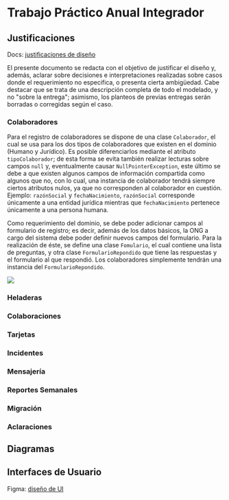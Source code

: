 # Trabajo Práctico Anual Integrador

## Justificaciones

Docs: [justificaciones de diseño](https://docs.google.com/document/d/1sZnbGAiAdFFzCzarOC5EWZcYKkOKYYnlncrYzPZRU_g/edit#heading=h.s88isqhub9g8)

El presente documento se redacta con el objetivo de justificar el diseño y, además, aclarar sobre
decisiones e interpretaciones realizadas sobre casos donde el requerimiento no especifica, o
presenta cierta ambigüedad. Cabe destacar que se trata de una descripción completa de todo el
modelado, y no "sobre la entrega"; asimismo, los planteos de previas entregas serán borradas o
corregidas según el caso.

### Colaboradores

Para el registro de colaboradores se dispone de una clase `Colaborador`, el cual se usa para los dos
tipos de colaboradores que existen en el dominio (Humano y Jurídico). Es posible diferenciarlos
mediante el atributo `tipoColaborador`; de esta forma se evita también realizar lecturas sobre
campos `null` y, eventualmente causar `NullPointerException`, este último se debe a que existen
algunos campos de información compartida como algunos que no, con lo cual, una instancia de
colaborador tendrá siempre ciertos atributos nulos, ya que no corresponden al colaborador en
cuestión. Ejemplo: `razónSocial` y `fechaNacimiento`, `razónSocial` corresponde únicamente a una
entidad jurídica mientras que `fechaNacimiento` pertenece únicamente a una persona humana.

Como requerimiento del dominio, se debe poder adicionar campos al formulario de registro; es decir,
además de los datos básicos, la ONG a cargo del sistema debe poder definir nuevos campos del
formulario. Para la realización de éste, se define una clase `Fomulario`, el cual contiene una lista
de preguntas, y otra clase `FormularioRepondido` que tiene las respuestas y el formulario al que
respondió. Los colaboradores simplemente tendrán una instancia del `FormularioRepondido`.

![](https://github.com/dds-utn/2024-tpa-ma-ma-grupo-22/blob/main/doc/images/esquema-formulario.png)

### Heladeras

### Colaboraciones

### Tarjetas

### Incidentes

### Mensajería

### Reportes Semanales

### Migración

### Aclaraciones

## Diagramas

## Interfaces de Usuario

Figma: [diseño de UI](https://www.figma.com/file/EyW4OGnq34TSm3ipW3f4Wj/Untitled?type=design&node-id=0%3A1&mode=design&t=csZUTdQlz1pFMskw-1)
